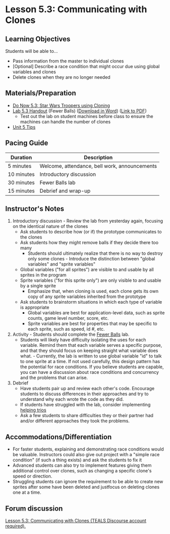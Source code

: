 # Lesson 5.3: Communicating with Clones

## Learning Objectives

Students will be able to...
-   Pass information from the master to individual clones
-   [Optional] Describe a race condition that might occur due using global variables and clones
-   Delete clones when they are no longer needed

## Materials/Preparation

- [Do Now 5.3: Star Wars Troopers using Cloning](do_now_53.md)
- [Lab 5.3 Handout](lab_53.md) (Fewer Balls) ([Download in Word](https://github.com/TEALSK12/introduction-to-computer-science/raw/master/Unit%205%20Word/Lab%205.3%20Fewer%20Balls.docx)) ([Link to PDF](https://github.com/TEALSK12/introduction-to-computer-science/raw/master/Unit%205%20PDF/Lab%205.3%20Fewer%20Balls.pdf))
    * Test out the lab on student machines before class to ensure the machines can handle the number of clones
- [Unit 5 Tips](https://github.com/TEALSK12/introduction-to-computer-science/blob/master/unit_5_tips.md)

## Pacing Guide

| Duration   | Description                                   |
| ---------- | --------------------------------------------- |
| 5 minutes  | Welcome, attendance, bell work, announcements |
| 10 minutes | Introductory discussion                       |
| 30 minutes | Fewer Balls lab                       |
| 15 minutes | Debrief and wrap-up |

## Instructor's Notes

1.   Introductory discussion
    -   Review the lab from yesterday again, focusing on the identical nature of the clones
        -   Ask students to describe how (or if) the prototype communicates to the clones
        -   Ask students how they might remove balls if they decide there too many
            -  Students should ultimately realize that there is no way to destroy only some clones
    -  Introduce the distinction between "global variables" and "sprite variables"
        -  Global variables ("for all sprites") are visible to and usable by all sprites in the program
        -  Sprite variables ("for this sprite only") are only visible to and usable by a single sprite
            -  Emphasize that, when cloning is used, each clone gets its own copy of any sprite variables inherited from the prototype
        -  Ask students to brainstorm situations in which each type of variable is appropriate
            -  Global variables are best for application-level data, such as sprite counts, game level number, score, etc.
            -  Sprite variables are best for properties that may be specific to each sprite, such as speed, id #, etc.
2.   Activity
    -   Students should complete the [Fewer Balls](lab_53.md) lab.
        - Students will likely have difficulty isolating the uses for each variable.  Remind them that each variable serves a specific purpose, and that they should focus on keeping straight what variable does what.
    -   Currently, the lab is written to use global variable "id" to talk to one sprite at a time. If not used carefully, this design pattern has the potential for race conditions. If you believe students are capable, you can have a discussion about race conditions and concurrency and the problems that can arise.
3. Debrief
    - Have students pair up and review each other's code.  Encourage students to discuss differences in their approaches and try to understand why each wrote the code as they did.
    - If students have struggled with the lab, consider implementing [helping trios](https://github.com/TEALSK12/introduction-to-computer-science/blob/master/Unit%201%20Word/Helping%20Trios.docx?raw=true)
    - Ask a few students to share difficulties they or their partner had and/or different approaches they took the problems.

## Accommodations/Differentiation

-   For faster students, explaining and demonstrating race conditions would be valuable. Instructors could also give out project with a "simple race condition" (if such a thing exists) and ask the students to fix it
-   Advanced students can also try to implement features giving them additional control over clones, such as changing a specific clone's speed or direction.
-   Struggling students can ignore the requirement to be able to create new sprites after some have been deleted and justfocus on deleting clones one at a time.


## Forum discussion

<a href="http://forums.tealsk12.org/c/intro-unit-5-cloning/lesson-5-3-communicating-with-cloneslesson-5-3-c" target="_blank">
Lesson 5.3: Communicating with Clones (TEALS Discourse account required).</a>
